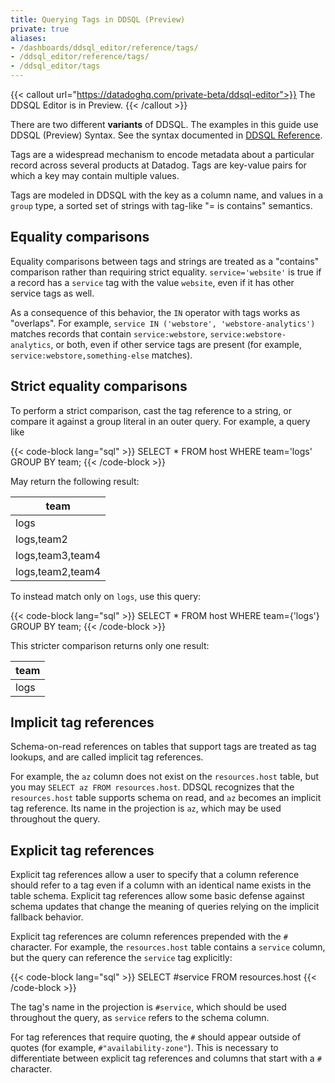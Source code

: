 ```yaml
---
title: Querying Tags in DDSQL (Preview)
private: true
aliases:
- /dashboards/ddsql_editor/reference/tags/
- /ddsql_editor/reference/tags/
- /ddsql_editor/tags
---
```


{{< callout url="https://datadoghq.com/private-beta/ddsql-editor">}}
The DDSQL Editor is in Preview.
{{< /callout >}}

<div class="alert alert-danger">
  There are two different <strong>variants</strong> of DDSQL. The examples in this guide use DDSQL (Preview) Syntax. See the syntax documented in <a href="/ddsql_reference/">DDSQL Reference</a>.
</div>

Tags are a widespread mechanism to encode metadata about a particular record across several products at Datadog. Tags are key-value pairs for which a key may contain multiple values.

Tags are modeled in DDSQL with the key as a column name, and values in a `group` type, a sorted set of strings with tag-like "= is contains" semantics.

## Equality comparisons

Equality comparisons between tags and strings are treated as a "contains" comparison rather than requiring strict equality. `service='website'` is true if a record has a `service` tag with the value `website`, even if it has other service tags as well.

As a consequence of this behavior, the `IN` operator with tags works as "overlaps". For example, `service IN ('webstore', 'webstore-analytics')` matches records that contain `service:webstore`, `service:webstore-analytics`, or both, even if other service tags are present (for example, `service:webstore,something-else` matches).

## Strict equality comparisons

To perform a strict comparison, cast the tag reference to a string, or compare it against a group literal in an outer query. For example, a query like

{{< code-block lang="sql" >}}
SELECT * FROM host WHERE team='logs' GROUP BY team;
{{< /code-block >}}

May return the following result:

| team             |
|------------------|
| logs             |
| logs,team2       |
| logs,team3,team4 |
| logs,team2,team4 |

To instead match only on `logs`, use this query:

{{< code-block lang="sql" >}}
SELECT * FROM host WHERE team={'logs'} GROUP BY team;
{{< /code-block >}}

This stricter comparison returns only one result:

| team             |
|------------------|
| logs             |

## Implicit tag references

Schema-on-read references on tables that support tags are treated as tag lookups, and are called implicit tag references.

For example, the `az` column does not exist on the `resources.host` table, but you may `SELECT az FROM resources.host`. DDSQL recognizes that the `resources.host` table supports schema on read, and `az` becomes an implicit tag reference. Its name in the projection is `az`, which may be used throughout the query.

## Explicit tag references

Explicit tag references allow a user to specify that a column reference should refer to a tag even if a column with an identical name exists in the table schema. Explicit tag references allow some basic defense against schema updates that change the meaning of queries relying on the implicit fallback behavior.

Explicit tag references are column references prepended with the `#` character. For example, the `resources.host` table contains a `service` column, but the query can reference the `service` tag explicitly:

{{< code-block lang="sql" >}}
SELECT #service FROM resources.host
{{< /code-block >}}

The tag's name in the projection is `#service`, which should be used throughout the query, as `service` refers to the schema column.

For tag references that require quoting, the `#` should appear outside of quotes (for example, `#"availability-zone"`). This is necessary to differentiate between explicit tag references and columns that start with a `#` character.
